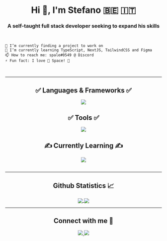 <h1 align="center">Hi 👋, I'm Stefano 🇧🇪 🇮🇹</h1>

<h3 align="center">A self-taught full stack developer seeking to expand his skills</h3>

<br>

    🔭 I’m currently finding a project to work on
    🌱 I’m currently learning TypeScript, NextJS, TailwindCSS and Figma
    📫 How to reach me: spale#0549 @ Discord
    ⚡ Fun fact: I love 🚀 Space! 🚀

<br>

---

  <h2 align="center">✅ Languages & Frameworks ✅</h2>
  
  <div align="center">
  <a href="https://skillicons.dev">
    <img src="https://skillicons.dev/icons?i=js,react,nodejs,html,css,net,java,mysql,py,express&theme=dark&perline=5">
  </a>

  <br>

  <h2 align="center">✅ Tools ✅</h2>

  <a href="https://skillicons.dev">
    <img src="https://skillicons.dev/icons?i=bash,postman,webpack,docker,git,vscode,ps,pr&theme=dark&perline=4">
  </a>

  <br>

  <h2 align="center">✍️ Currently Learning ✍️</h2>

  <a href="https://skillicons.dev">
    <img src="https://skillicons.dev/icons?i=ts,next,figma,tailwind&theme=dark&perline=2">
  </a>
</div>

<br>

---

  <h2 align="center"> Github Statistics 📈 </h2>
  
  <div align="center"> 
     <a href="">
      <img align="center" src="https://github-readme-stats-sigma-five.vercel.app/api?username=spale-dev&show_icons=true&include_all_commits=true&count_private=true&theme=react&line_height=40" />
    </a>
    <a href="">
      <img align="center" src="https://github-readme-stats.vercel.app/api/top-langs/?username=spale-dev&theme=react&line_height=40&hide=css"/>
    </a>
</div>

---

  <h2 align="center">Connect with me 📲</h2>
  
  <div align="center"> 
  <a href="https://stackoverflow.com/users/20458282">
    <img src="https://skillicons.dev/icons?i=stackoverflow&theme=dark">
  </a>
  <a href="https://www.linkedin.com/in/stefano-paletta-140321255/">
    <img src="https://skillicons.dev/icons?i=linkedin&theme=dark">
  </a>
</div>
